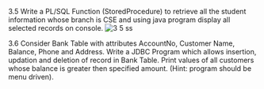 3.5 Write a PL/SQL Function (StoredProcedure) to retrieve all the student information whose branch is CSE and using java program display all selected records on console.
![3 5 ss](https://cloud.githubusercontent.com/assets/16933575/13003875/edfa1fba-d19d-11e5-9d2c-07b44b2eba0d.JPG)


3.6 Consider Bank Table with attributes AccountNo, Customer Name, Balance, Phone and Address. Write a JDBC Program which allows insertion, updation and deletion of record in Bank Table. Print values of all customers whose balance is greater then specified amount. (Hint: program should be menu driven).
